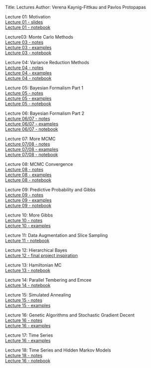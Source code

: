 Title: Lectures
Author: Verena Kaynig-Fittkau and Pavlos Protopapas

<p>
Lecture 01: Motivation
<br>
<a href="https://github.com/AM207/2015/blob/master/Lectures/L01_Motivation.pdf?raw=true"> Lecture 01 - slides </a>
<br>
<a href="http://nbviewer.ipython.org/github/AM207/2015/blob/master/Lectures/Lecture01_Probability_Review.ipynb"> Lecture 01 - notebook </a>
</p>
<p>
Lecture03: Monte Carlo Methods
<br>
<a href="https://github.com/AM207/2015/blob/master/Lectures/Lecture03_Monte_Carlo_Methods_Notes.pdf?raw=true"> Lecture 03 - notes </a>
<br>
<a href="http://nbviewer.ipython.org/github/AM207/2015/blob/master/Lectures/Lecture03_Monte_Carlo_Methods_Slides.ipynb"> Lecture 03 - examples </a>
<br>
<a href="http://nbviewer.ipython.org/github/AM207/2015/blob/master/Lectures/Lecture03_Monte_Carlo_Methods.ipynb"> Lecture 03 - notebook </a>
</p>
<p>
Lecture 04: Variance Reduction Methods
<br>
<a href="https://github.com/AM207/2015/blob/master/Lectures/Lecture04_Variance_Reduction_Methods_Notes.pdf?raw=true"> Lecture 04 - notes </a>
<br>
<a href="http://nbviewer.ipython.org/github/AM207/2015/blob/master/Lectures/Lecture04_Variance_Reduction_Methods_Slides.ipynb"> Lecture 04 - examples </a>
<br>
<a href="http://nbviewer.ipython.org/github/AM207/2015/blob/master/Lectures/Lecture04_Variance_Reduction_Methods.ipynb"> Lecture 04 - notebook </a>
</p>
<p>
Lecture 05: Bayesian Formalism Part 1
<br>
<a href="https://github.com/AM207/2015/blob/master/Lectures/Lecture05_Bayesian_Formalism_Part_1_Notes.pdf?raw=true"> Lecture 05 - notes </a>
<br>
<a href="http://nbviewer.ipython.org/github/AM207/2015/blob/master/Lectures/Lecture05_Bayesian_Formalism_Part_1_Slides.ipynb"> Lecture 05 - examples </a>
<br>
<a href="http://nbviewer.ipython.org/github/AM207/2015/blob/master/Lectures/Lecture05_Bayesian_Formalism_Part_1.ipynb"> Lecture 05 - notebook </a>
</p>
<p>
Lecture 06: Bayesian Formalism Part 2
<br>
<a href="https://github.com/AM207/2015/blob/master/Lectures/Lecture06_07_Bayesian_Formalism_Part_2_and_MCMC_Notes.pdf?raw=true"> Lecture 06/07 - notes </a>
<br>
<a href="http://nbviewer.ipython.org/github/AM207/2015/blob/master/Lectures/Lecture06_07_Bayesian_Formalism_Part_2_and_MCMC_Slides.ipynb"> Lecture 06/07 - examples </a>
<br>
<a href="http://nbviewer.ipython.org/github/AM207/2015/blob/master/Lectures/Lecture06_07_Bayesian_Formalism_Part_2_and_MCMC.ipynb"> Lecture 06/07 - notebook </a>
</p>
<p>
Lecture 07: More MCMC
<br>
<a href="https://github.com/AM207/2015/blob/master/Lectures/Lecture07_08_More_MCMC_Notes.pdf?raw=true"> Lecture 07/08 - notes </a>
<br>
<a href="http://nbviewer.ipython.org/github/AM207/2015/blob/master/Lectures/Lecture07_08_More_MCMC_Slides.ipynb"> Lecture 07/08 - examples </a>
<br>
<a href="http://nbviewer.ipython.org/github/AM207/2015/blob/master/Lectures/Lecture07_08_More_MCMC.ipynb"> Lecture 07/08 - notebook </a>
</p>
<p>
Lecture 08: MCMC Convergence
<br>
<a href="https://github.com/AM207/2015/blob/master/Lectures/Lecture08_MCMC_Convergence_Notes.pdf?raw=true"> Lecture 08 - notes </a>
<br>
<a href="http://nbviewer.ipython.org/github/AM207/2015/blob/master/Lectures/Lecture08_MCMC_Convergence_Slides.ipynb"> Lecture 08 - examples </a>
<br>
<a href="http://nbviewer.ipython.org/github/AM207/2015/blob/master/Lectures/Lecture08_MCMC_Convergence.ipynb"> Lecture 08 - notebook </a>
</p>
<p>
Lecture 09: Predictive Probability and Gibbs
<br>
<a href="https://github.com/AM207/2015/blob/master/Lectures/Lecture09_Predictive_Probability_and_Gibbs_Notes.pdf?raw=true"> Lecture 09 - notes </a>
<br>
<a href="http://nbviewer.ipython.org/github/AM207/2015/blob/master/Lectures/Lecture09_Predictive_Probability_and_Gibbs_Slides.ipynb"> Lecture 09 - examples </a>
<br>
<a href="http://nbviewer.ipython.org/github/AM207/2015/blob/master/Lectures/Lecture09_Predictive_Probability_and_Gibbs.ipynb"> Lecture 09 - notebook </a>
</p>
<p>
Lecture 10: More Gibbs
<br>
<a href="https://github.com/AM207/2015/blob/master/Lectures/Lecture10_More_Gibbs_Notes.pdf?raw=true"> Lecture 10 - notes </a>
<br>
<a href="http://nbviewer.ipython.org/github/AM207/2015/blob/master/Lectures/Lecture10_More_Gibbs_Slides.ipynb"> Lecture 10 - examples </a>
</p>
<p>
Lecture 11: Data Augmentation and Slice Sampling
<br>
<a href="http://nbviewer.ipython.org/github/AM207/2015/blob/master/Lectures/Lecture11_DataAugmentation_SliceSampling.ipynb"> Lecture 11 - notebook </a>
</p>
<p>
Lecture 12: Hierarchical Bayes
<br>
<a href="http://nbviewer.ipython.org/github/AM207/2015/blob/master/Lectures/Lecture12_More_hierarchical_Bayes.ipynb"> Lecture 12 - final project inspiration </a>
</p>
<p>
Lecture 13: Hamiltonian MC
<br>
<a href="http://nbviewer.ipython.org/github/AM207/2015/blob/master/Lectures/Lecture13_Hamiltonian.ipynb"> Lecture 13 - notebook </a>
</p>
<p>
Lecture 14: Parallel Tembering and Emcee
<br>
<a href="http://nbviewer.ipython.org/github/AM207/2015/blob/master/Lectures/Lecture14_Parallel_Tempering_and_Emcee.ipynb"> Lecture 14 - notebook </a>
</p>
<p>
Lecture 15: Simulated Annealing
<br>
<a href="https://github.com/AM207/2015/blob/master/Lectures/Lecture15_SimulatedAnnealing_Notes.pdf?raw=true"> Lecture 15 - notes </a>
<br>
<a href="http://nbviewer.ipython.org/github/AM207/2015/blob/master/Lectures/Lecture15_SimulatedAnnealing_Slides.ipynb"> Lecture 15 - examples </a>
</p>
<p>
Lecture 16: Genetic Algorithms and Stochastic Gradient Decent
<br>
<a href="https://github.com/AM207/2015/blob/master/Lectures/Lecture16_GA_and_SGD_Notes.pdf?raw=true"> Lecture 16 - notes </a>
<br>
<a href="http://nbviewer.ipython.org/github/AM207/2015/blob/master/Lectures/Lecture16_GA_and_SGD_Slides.ipynb"> Lecture 16 - examples </a>
</p>
<p>
Lecture 17: Time Series
<br>
<a href="http://nbviewer.ipython.org/github/AM207/2015/blob/master/Lectures/Lecture16_GA_and_SGD_Slides.ipynb"> Lecture 16 - examples </a>
</p>
<p>
Lecture 18: Time Series and Hidden Markov Models
<br>
<a href="https://github.com/AM207/2015/blob/master/Lectures/Lecture18_HMM_Notes.pdf?raw=true"> Lecture 18 - notes </a>
<br>
<a href="http://nbviewer.ipython.org/github/AM207/2015/blob/master/Lectures/Lecture18_HMM.ipynb"> Lecture 16 - notebook </a>
</p>
